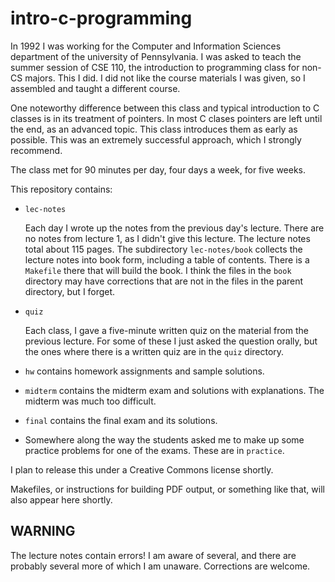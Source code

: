 intro-c-programming
===================

In 1992 I was working for the Computer and Information Sciences
department of the university of Pennsylvania. I was asked to teach the
summer session of CSE 110, the introduction to programming class for
non-CS majors.  This I did.  I did not like the course materials I was
given, so I assembled and taught a different course.

One noteworthy difference between this class and typical introduction
to C classes is in its treatment of pointers.  In most C clases
pointers are left until the end, as an advanced topic. This class
introduces them as early as possible.  This was an extremely
successful approach, which I strongly recommend.

The class met for 90 minutes per day, four days a week, for five weeks.

This repository contains:

  * `lec-notes`

    Each day I wrote up the notes from the previous day's lecture.
    There are no notes from lecture 1, as I didn't give this lecture.
    The lecture notes total about 115 pages.  The subdirectory
    `lec-notes/book` collects the lecture notes into book form,
    including a table of contents.  There is a `Makefile` there that
    will build the book.  I think the files in the `book` directory
    may have corrections that are not in the files in the parent
    directory, but I forget.

  * `quiz`

    Each class, I gave a five-minute written quiz on the material from
    the previous lecture.  For some of these I just asked the question
    orally, but the ones where there is a written quiz are in the
    `quiz` directory.

  * `hw` contains homework assignments and sample solutions.

  * `midterm` contains the midterm exam and solutions with
    explanations.  The midterm was much too difficult.

  * `final` contains the final exam and its solutions.

  * Somewhere along the way the students asked me to make up some
    practice problems for one of the exams.  These are in `practice`.

I plan to release this under a Creative Commons license shortly.

Makefiles, or instructions for building PDF output, or something like
that, will also appear here shortly.

WARNING
-------

The lecture notes contain errors!  I am aware of several, and there
are probably several more of which I am unaware.  Corrections are welcome.
